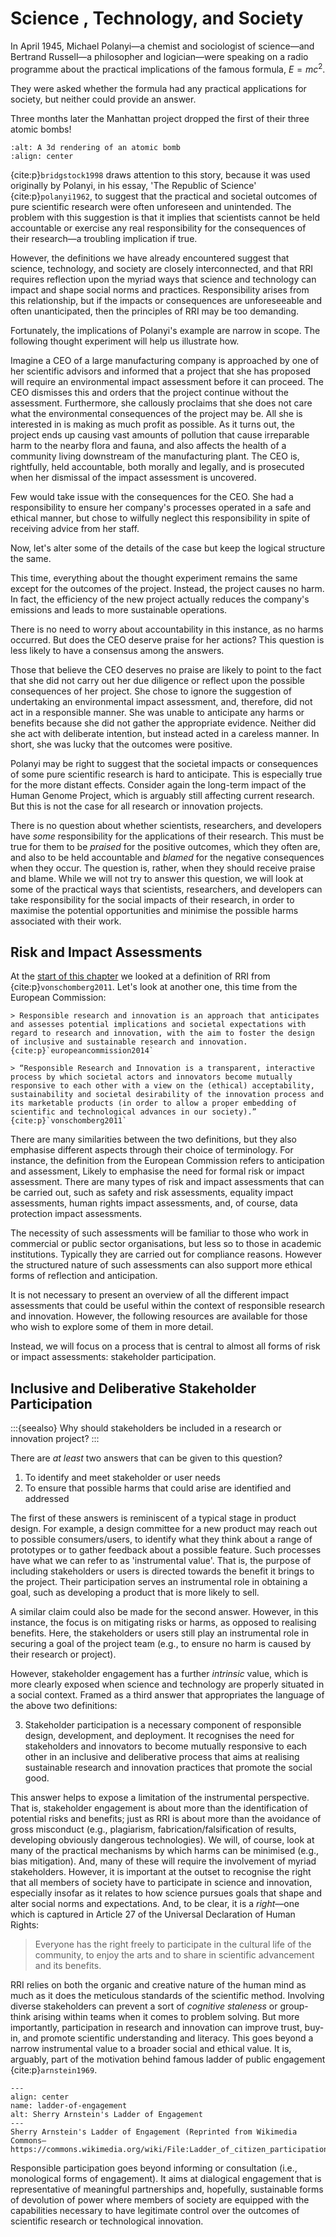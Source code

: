 # Science , Technology, and Society

In April 1945, Michael Polanyi—a chemist and sociologist of science—and Bertrand Russell—a philosopher and logician—were speaking on a radio programme about the practical implications of the famous formula, $E = mc^2$.

They were asked whether the formula had any practical applications for society, but neither could provide an answer.

Three months later the Manhattan project dropped the first of their three atomic bombs!

```{image} /images/graphics/bomb.jpeg
:alt: A 3d rendering of an atomic bomb
:align: center
```

{cite:p}`bridgstock1998` draws attention to this story, because it was used originally by Polanyi, in his essay, 'The Republic of Science' {cite:p}`polanyi1962`, to suggest that the practical and societal outcomes of pure scientific research were often unforeseen and unintended. The problem with this suggestion is that it implies that scientists cannot be held accountable or exercise any real responsibility for the consequences of their research—a troubling implication if true.

However, the definitions we have already encountered suggest that science, technology, and society are closely interconnected, and that RRI requires reflection upon the myriad ways that science and technology can impact and shape social norms and practices. Responsibility arises from this relationship, but if the impacts or consequences are unforeseeable and often unanticipated, then the principles of RRI may be too demanding.

Fortunately, the implications of Polanyi's example are narrow in scope. The following thought experiment will help us illustrate how.

Imagine a CEO of a large manufacturing company is approached by one of her scientific advisors and informed that a project that she has proposed will require an environmental impact assessment before it can proceed. The CEO dismisses this and orders that the project continue without the assessment. Furthermore, she callously proclaims that she does not care what the environmental consequences of the project may be. All she is interested in is making as much profit as possible. As it turns out, the project ends up causing vast amounts of pollution that cause irreparable harm to the nearby flora and fauna, and also affects the health of a community living downstream of the manufacturing plant. The CEO is, rightfully, held accountable, both morally and legally, and is prosecuted when her dismissal of the impact assessment is uncovered.

Few would take issue with the consequences for the CEO. She had a responsibility to ensure her company's processes operated in a safe and ethical manner, but chose to wilfully neglect this responsibility in spite of receiving advice from her staff.

Now, let's alter some of the details of the case but keep the logical structure the same.

This time, everything about the thought experiment remains the same except for the outcomes of the project. Instead, the project causes no harm. In fact, the efficiency of the new project actually reduces the company's emissions and leads to more sustainable operations.

There is no need to worry about accountability in this instance, as no harms occurred. But does the CEO deserve praise for her actions? This question is less likely to have a consensus among the answers.

Those that believe the CEO deserves no praise are likely to point to the fact that she did not carry out her due diligence or reflect upon the possible consequences of her project. She chose to ignore the suggestion of undertaking an environmental impact assessment, and, therefore, did not act in a responsible manner. She was unable to anticipate any harms or benefits because she did not gather the appropriate evidence. Neither did she act with deliberate intention, but instead acted in a careless manner. In short, she was lucky that the outcomes were positive.

Polanyi may be right to suggest that the societal impacts or consequences of some pure scientific research is hard to anticipate. This is especially true for the more distant effects. Consider again the long-term impact of the Human Genome Project, which is arguably still affecting current research. But this is not the case for all research or innovation projects.

There is no question about whether scientists, researchers, and developers have *some* responsibility for the applications of their research. This must be true for them to be *praised* for the positive outcomes, which they often are, and also to be held accountable and *blamed* for the negative consequences when they occur. The question is, rather, when they should receive praise and blame. While we will not try to answer this question, we will look at some of the practical ways that scientists, researchers, and developers can take responsibility for the social impacts of their research, in order to maximise the potential opportunities and minimise the possible harms associated with their work.

## Risk and Impact Assessments

At the [start of this chapter](responsibility.md) we looked at a definition of RRI from {cite:p}`vonschomberg2011`. Let's look at another one, this time from the European Commission:

```{tabbed} European Commission
> Responsible research and innovation is an approach that anticipates and assesses potential implications and societal expectations with regard to research and innovation, with the aim to foster the design of inclusive and sustainable research and innovation. {cite:p}`europeancommission2014`
```

```{tabbed} René von Schomberg
> “Responsible Research and Innovation is a transparent, interactive process by which societal actors and innovators become mutually responsive to each other with a view on the (ethical) acceptability, sustainability and societal desirability of the innovation process and its marketable products (in order to allow a proper embedding of scientific and technological advances in our society).” {cite:p}`vonschomberg2011`
```

There are many similarities between the two definitions, but they also emphasise different aspects through their choice of terminology. For instance, the definition from the European Commission refers to anticipation and assessment, Likely to emphasise the need for formal risk or impact assessment. There are many types of risk and impact assessments that can be carried out, such as safety and risk assessments, equality impact assessments, human rights impact assessments, and, of course, data protection impact assessments.

The necessity of such assessments will be familiar to those who work in commercial or public sector organisations, but less so to those in academic institutions. Typically they are carried out for compliance reasons. However the structured nature of such assessments can also support more ethical forms of reflection and anticipation.

It is not necessary to present an overview of all the different impact assessments that could be useful within the context of responsible research and innovation. However, the following resources are available for those who wish to explore some of them in more detail.

Instead, we will focus on a process that is central to almost all forms of risk or impact assessments: stakeholder participation.

## Inclusive and Deliberative Stakeholder Participation

:::{seealso} Why should stakeholders be included in a research or innovation project? :::

There are *at least* two answers that can be given to this question?

1. To identify and meet stakeholder or user needs
2. To ensure that possible harms that could arise are identified and addressed

The first of these answers is reminiscent of a typical stage in product design. For example, a design committee for a new product may reach out to possible consumers/users, to identify what they think about a range of prototypes or to gather feedback about a possible feature. Such processes have what we can refer to as 'instrumental value'. That is, the purpose of including stakeholders or users is directed towards the benefit it brings to the project. Their participation serves an instrumental role in obtaining a goal, such as developing a product that is more likely to sell.

A similar claim could also be made for the second answer. However, in this instance, the focus is on mitigating risks or harms, as opposed to realising benefits. Here, the stakeholders or users still play an instrumental role in securing a goal of the project team (e.g., to ensure no harm is caused by their research or project).

However, stakeholder engagement has a further *intrinsic* value, which is more clearly exposed when science and technology are properly situated in a social context. Framed as a third answer that appropriates the language of the above two definitions:

3. Stakeholder participation is a necessary component of responsible design, development, and deployment. It recognises the need for stakeholders and innovators to become mutually responsive to each other in an inclusive and deliberative process that aims at realising sustainable research and innovation practices that promote the social good.

This answer helps to expose a limitation of the instrumental perspective. That is, stakeholder engagement is about more than the identification of potential risks and benefits; just as RRI is about more than the avoidance of gross misconduct (e.g., plagiarism, fabrication/falsification of results, developing obviously dangerous technologies). We will, of course, look at many of the practical mechanisms by which harms can be minimised (e.g., bias mitigation). And, many of these will require the involvement of myriad stakeholders. However, it is important at the outset to recognise the right that all members of society have to participate in science and innovation, especially insofar as it relates to how science pursues goals that shape and alter social norms and expectations. And, to be clear, it is a *right*—one which is captured in Article 27 of the Universal Declaration of Human Rights:

> Everyone has the right freely to participate in the cultural life of the community, to enjoy the arts and to share in scientific advancement and its benefits.

RRI relies on both the organic and creative nature of the human mind as much as it does the meticulous standards of the scientific method. Involving diverse stakeholders can prevent a sort of *cognitive staleness* or group-think arising within teams when it comes to problem solving. But more importantly, participation in research and innovation can improve trust, buy-in, and promote scientific understanding and literacy. This goes beyond a narrow instrumental value to a broader social and ethical value. It is, arguably, part of the motivation behind famous ladder of public engagement {cite:p}`arnstein1969`.

```{figure} images/graphics/ladder.jpeg
---
align: center
name: ladder-of-engagement
alt: Sherry Arnstein's Ladder of Engagement
---
Sherry Arnstein's Ladder of Engagement (Reprinted from Wikimedia Commons—https://commons.wikimedia.org/wiki/File:Ladder_of_citizen_participation,_Sherry_Arnstein.tiff).
```

Responsible participation goes beyond informing or consultation (i.e., monological forms of engagement). It aims at dialogical engagement that is representative of meaningful partnerships and, hopefully, sustainable forms of devolution of power where members of society are equipped with the capabilities necessary to have legitimate control over the outcomes of scientific research or technological innovation.
